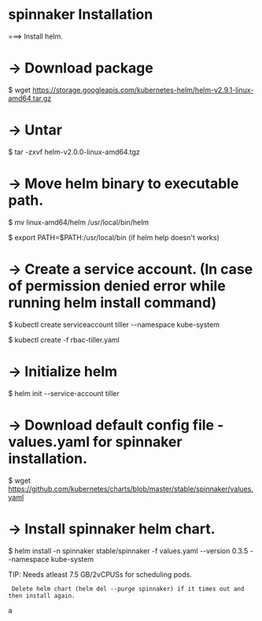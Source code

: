 # spinnaker Installation


===> Install helm.

# -> Download package
$ wget https://storage.googleapis.com/kubernetes-helm/helm-v2.9.1-linux-amd64.tar.gz



# -> Untar

$ tar -zxvf helm-v2.0.0-linux-amd64.tgz




# -> Move helm binary to executable path.

$ mv linux-amd64/helm /usr/local/bin/helm

$ export PATH=$PATH:/usr/local/bin (if helm help doesn't works)





# -> Create a service account. (In case of permission denied error while running helm install command)

$ kubectl create serviceaccount tiller --namespace kube-system

$ kubectl create -f rbac-tiller.yaml






# -> Initialize helm

$ helm init --service-account tiller





# -> Download default config file - values.yaml for spinnaker installation.

$ wget https://github.com/kubernetes/charts/blob/master/stable/spinnaker/values.yaml







# -> Install spinnaker helm chart.

$ helm install -n spinnaker stable/spinnaker -f values.yaml  --version 0.3.5 --namespace kube-system

TIP: Needs atleast 7.5 GB/2vCPUSs for scheduling pods.
     
     Delete helm chart (helm del --purge spinnaker) if it times out and then install again. 

a
